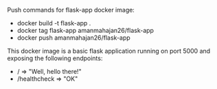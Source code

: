 Push commands for flask-app docker image:
- docker build -t flask-app .
- docker tag flask-app amanmahajan26/flask-app
- docker push amanmahajan26/flask-app

This docker image is a basic flask application running on port 5000 and exposing the following endpoints:
- / => "Well, hello there!"
- /healthcheck => "OK"